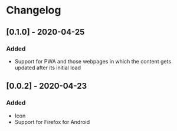 # Changelog
## [0.1.0] - 2020-04-25
### Added
- Support for PWA and those webpages in which the content gets updated after its initial load

## [0.0.2] - 2020-04-23
### Added
- Icon
- Support for Firefox for Android